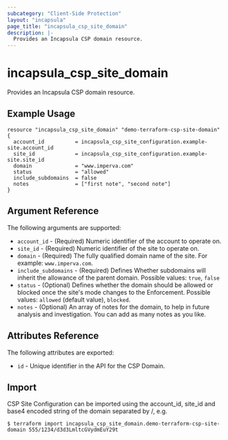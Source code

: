 ```yaml
---
subcategory: "Client-Side Protection"
layout: "incapsula"
page_title: "incapsula_csp_site_domain"
description: |- 
  Provides an Incapsula CSP domain resource.
---
```


# incapsula_csp_site_domain

Provides an Incapsula CSP domain resource.

## Example Usage

```hcl
resource "incapsula_csp_site_domain" "demo-terraform-csp-site-domain" {
  account_id          = incapsula_csp_site_configuration.example-site.account_id
  site_id             = incapsula_csp_site_configuration.example-site.site_id
  domain              = "www.imperva.com"
  status              = "allowed"
  include_subdomains  = false
  notes               = ["first note", "second note"]
}
```

## Argument Reference

The following arguments are supported:

* `account_id` - (Required) Numeric identifier of the account to operate on.
* `site_id` - (Required) Numeric identifier of the site to operate on.
* `domain` - (Required) The fully qualified domain name of the site. For example: `www.imperva.com`.
* `include_subdomains` - (Required) Defines Whether subdomains will inherit the allowance of the parent domain.
  Possible values: `true`, `false`
* `status` - (Optional) Defines whether the domain should be allowed or blocked once the site's mode changes to the Enforcement.
  Possible values: `allowed` (default value), `blocked`.
* `notes` -  (Optional) An array of notes for the domain, to help in future analysis and investigation. You can add as many notes as you like.

## Attributes Reference

The following attributes are exported:

* `id` - Unique identifier in the API for the CSP Domain.

## Import

CSP Site Configuration can be imported using the account_id, site_id and base4 encoded string of the domain separated by /, e.g.

```
$ terraform import incapsula_csp_site_domain.demo-terraform-csp-site-domain 555/1234/d3d3LmltcGVydmEuY29t
```
